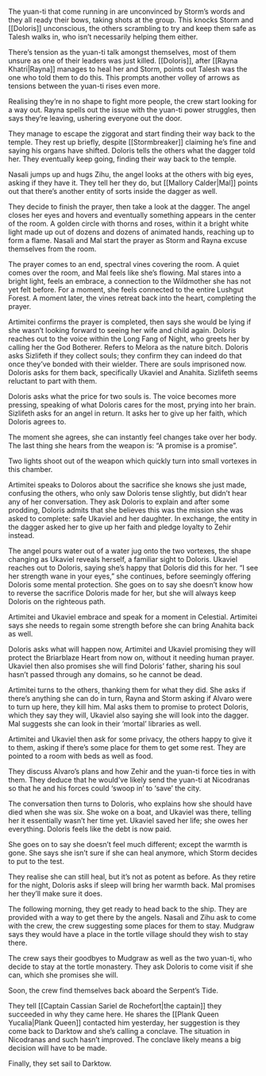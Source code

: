 The yuan-ti that come running in are unconvinced by Storm’s words and they all ready their bows, taking shots at the group. This knocks Storm and [[Doloris]] unconscious, the others scrambling to try and keep them safe as Talesh walks in, who isn’t necessarily helping them either. 

There’s tension as the yuan-ti talk amongst themselves, most of them unsure as one of their leaders was just killed. [[Doloris]], after [[Rayna Khatri|Rayna]] manages to heal her and Storm, points out Talesh was the one who told them to do this. This prompts another volley of arrows as tensions between the yuan-ti rises even more. 

Realising they’re in no shape to fight more people, the crew start looking for a way out. Rayna spells out the issue with the yuan-ti power struggles, then says they’re leaving, ushering everyone out the door.  

They manage to escape the ziggorat and start finding their way back to the temple. They rest up briefly, despite [[Stormbreaker]] claiming he’s fine and saying his organs have shifted. Doloris tells the others what the dagger told her. They eventually keep going, finding their way back to the temple. 

Nasali jumps up and hugs Zihu, the angel looks at the others with big eyes, asking if they have it. They tell her they do, but [[Mallory Calder|Mal]] points out that there’s another entity of sorts inside the dagger as well.

They decide to finish the prayer, then take a look at the dagger. The angel closes her eyes and hovers and eventually something appears in the center of the room. A golden circle with thorns and roses, within it a bright white light made up out of dozens and dozens of animated hands, reaching up to form a flame. Nasali and Mal start the prayer as Storm and Rayna excuse themselves from the room.  

The prayer comes to an end, spectral vines covering the room. A quiet comes over the room, and Mal feels like she’s flowing. Mal stares into a bright light, feels an embrace, a connection to the Wildmother she has not yet felt before. For a moment, she feels connected to the entire Lushgut Forest. A moment later, the vines retreat back into the heart, completing the prayer. 

Artimitei confirms the prayer is completed, then says she would be lying if she wasn’t looking forward to seeing her wife and child again. Doloris reaches out to the voice within the Long Fang of Night, who greets her by calling her the God Botherer. Refers to Melora as the nature bitch. Doloris asks Sizlifeth if they collect souls; they confirm they can indeed do that once they’ve bonded with their wielder. There are souls imprisoned now. Doloris asks for them back, specifically Ukaviel and Anahita. Sizlifeth seems reluctant to part with them.

Doloris asks what the price for two souls is. The voice becomes more pressing, speaking of what Doloris cares for the most, prying into her brain. Sizlifeth asks for an angel in return. It asks her to give up her faith, which Doloris agrees to. 

The moment she agrees, she can instantly feel changes take over her body. The last thing she hears from the weapon is: “A promise is a promise”.

Two lights shoot out of the weapon which quickly turn into small vortexes in this chamber.  

Artimitei speaks to Doloros about the sacrifice she knows she just made, confusing the others, who only saw Doloris tense slightly, but didn’t hear any of her conversation. They ask Doloris to explain and after some prodding, Doloris admits that she believes this was the mission she was asked to complete: safe Ukaviel and her daughter. In exchange, the entity in the dagger asked her to give up her faith and pledge loyalty to Zehir instead.

The angel pours water out of a water jug onto the two vortexes, the shape changing as Ukaviel reveals herself, a familiar sight to Doloris. Ukaviel reaches out to Doloris, saying she’s happy that Doloris did this for her. “I see her strength wane in your eyes,” she continues, before seemingly offering Doloris some mental protection. She goes on to say she doesn’t know how to reverse the sacrifice Doloris made for her, but she will always keep Doloris on the righteous path. 

Artimitei and Ukaviel embrace and speak for a moment in Celestial. Artimitei says she needs to regain some strength before she can bring Anahita back as well. 

Doloris asks what will happen now, Artimitei and Ukaviel promising they will protect the Briarblaze Heart from now on, without it needing human prayer. Ukaviel then also promises she will find Doloris’ father, sharing his soul hasn’t passed through any domains, so he cannot be dead.

Artimitei turns to the others, thanking them for what they did. She asks if there’s anything she can do in turn, Rayna and Storm asking if Alvaro were to turn up here, they kill him. Mal asks them to promise to protect Doloris, which they say they will, Ukaviel also saying she will look into the dagger. Mal suggests she can look in their ‘mortal’ libraries as well.  

Artimitei and Ukaviel then ask for some privacy, the others happy to give it to them, asking if there’s some place for them to get some rest. They are pointed to a room with beds as well as food. 

They discuss Alvaro’s plans and how Zehir and the yuan-ti force ties in with them. They deduce that he would’ve likely send the yuan-ti at Nicodranas so that he and his forces could ‘swoop in’ to ‘save’ the city. 

The conversation then turns to Doloris, who explains how she should have died when she was six. She woke on a boat, and Ukaviel was there, telling her it essentially wasn’t her time yet. Ukaviel saved her life; she owes her everything. Doloris feels like the debt is now paid. 

She goes on to say she doesn’t feel much different; except the warmth is gone. She says she isn’t sure if she can heal anymore, which Storm decides to put to the test. 

They realise she can still heal, but it’s not as potent as before. As they retire for the night, Doloris asks if sleep will bring her warmth back. Mal promises her they’ll make sure it does.  

The following morning, they get ready to head back to the ship. They are provided with a way to get there by the angels. Nasali and Zihu ask to come with the crew, the crew suggesting some places for them to stay. Mudgraw says they would have a place in the tortle village should they wish to stay there.

The crew says their goodbyes to Mudgraw as well as the two yuan-ti, who decide to stay at the tortle monastery. They ask Doloris to come visit if she can, which she promises she will. 

Soon, the crew find themselves back aboard the Serpent’s Tide.  

They tell [[Captain Cassian Sariel de Rochefort|the captain]] they succeeded in why they came here. He shares the [[Plank Queen Yucalia|Plank Queen]] contacted him yesterday, her suggestion is they come back to Darktow and she’s calling a conclave. The situation in Nicodranas and such hasn’t improved. The conclave likely means a big decision will have to be made. 

Finally, they set sail to Darktow.
